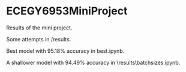 # ECEGY6953MiniProject
Results of the mini project.

Some attempts in /results.

Best model with 95.18% accuracy in best.ipynb.

A shallower model with 94.49% accuracy in \results\batchsizes.ipynb.
